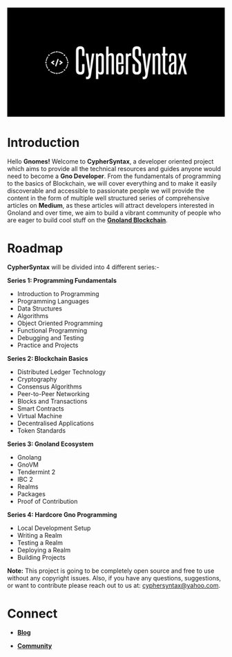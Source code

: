 ![Alt Image](https://github.com/Danish-Mahboob/CypherSyntax/blob/59c7984cfa85a5f215d67bdd50527b515f7880ed/Banner.jpg)
# Introduction
Hello __Gnomes!__ Welcome to __CypherSyntax__, a developer oriented project which aims to provide all the technical resources and guides anyone would need to become a __Gno Developer__. From the fundamentals of programming to the basics of Blockchain, we will cover everything and to make it easily discoverable and accessible to passionate people we will provide the content in the form of multiple well structured series of comprehensive articles on __Medium__, as these articles will attract developers interested in Gnoland and over time, we aim to build a vibrant community of people who are eager to build cool stuff on the __[Gnoland Blockchain](https://gno.land/)__.

# Roadmap
__CypherSyntax__ will be divided into 4 different series:-

__Series 1: Programming Fundamentals__
+ Introduction to Programming
+ Programming Languages 
+ Data Structures
+ Algorithms
+ Object Oriented Programming
+ Functional Programming
+ Debugging and Testing
+ Practice and Projects

__Series 2: Blockchain Basics__
+ Distributed Ledger Technology
+ Cryptography
+ Consensus Algorithms
+ Peer-to-Peer Networking
+ Blocks and Transactions
+ Smart Contracts
+ Virtual Machine
+ Decentralised Applications
+ Token Standards

__Series 3: Gnoland Ecosystem__
+ Gnolang
+ GnoVM
+ Tendermint 2
+ IBC 2
+ Realms
+ Packages
+ Proof of Contribution

__Series 4: Hardcore Gno Programming__
+ Local Development Setup
+ Writing a Realm
+ Testing a Realm
+ Deploying a Realm
+ Building Projects



__Note:__ This project is going to be completely open source and free to use without any copyright issues. Also, if you have any questions, suggestions, or want to contribute please reach out to us at: cyphersyntax@yahoo.com.





# Connect
+ __[Blog](https://medium.com/@cyphersyntax)__

+ __[Community](https://https://t.me/cyphersyntax)__


